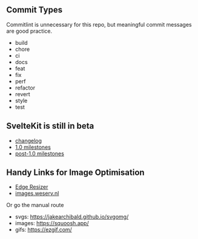 ## Commit Types

Commitlint is unnecessary for this repo, but meaningful commit messages are good
practice.

- build
- chore
- ci
- docs
- feat
- fix
- perf
- refactor
- revert
- style
- test

## SvelteKit is still in beta

- [changelog](https://github.com/sveltejs/kit/blob/master/packages/kit/CHANGELOG.md)
- [1.0 milestones](https://github.com/sveltejs/kit/milestone/2)
- [post-1.0 milestones](https://github.com/sveltejs/kit/milestone/4)

## Handy Links for Image Optimisation

- [Edge Resizer](https://resizer.pictures/)
- [images.weserv.nl](https://images.weserv.nl/)

Or go the manual route

- svgs: https://jakearchibald.github.io/svgomg/
- images: https://squoosh.app/
- gifs: https://ezgif.com/
